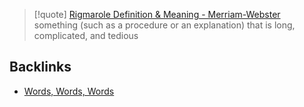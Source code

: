 > [!quote] [Rigmarole Definition & Meaning - Merriam-Webster](https://www.merriam-webster.com/dictionary/rigmarole)
> something (such as a procedure or an explanation) that is long, complicated, and tedious


## Backlinks
- [Words, Words, Words](🚿%20shower%20thoughts/words/Words,%20Words,%20Words.md)
